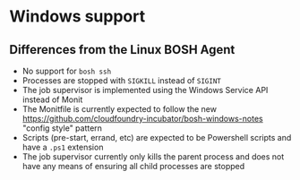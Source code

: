 # Windows support

## Differences from the Linux BOSH Agent
- No support for `bosh ssh`
- Processes are stopped with `SIGKILL` instead of `SIGINT`
- The job supervisor is implemented using the Windows Service API instead of Monit
- The Monitfile is currently expected to follow the new https://github.com/cloudfoundry-incubator/bosh-windows-notes "config style" pattern
- Scripts (pre-start, errand, etc) are expected to be Powershell scripts and have a `.ps1` extension
- The job supervisor currently only kills the parent process and does not have any means of ensuring all child processes are stopped
